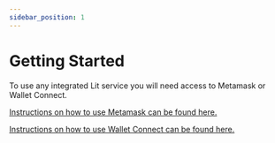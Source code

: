 ```yaml
---
sidebar_position: 1
---
```


# Getting Started

To use any integrated Lit service you will need access to Metamask or Wallet Connect.

[Instructions on how to use Metamask can be found here.](https://www.youtube.com/watch?v=ZIGUC9JAAw8)

[Instructions on how to use Wallet Connect can be found here.](https://academy.binance.com/en/articles/how-to-use-walletconnect)
